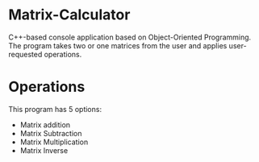 # Matrix-Calculator
C++-based console application based on Object-Oriented Programming. The program takes two or one matrices from the user and applies user-requested operations.
# Operations
This program has 5 options:
- Matrix addition
- Matrix Subtraction
- Matrix Multiplication
- Matrix Inverse

